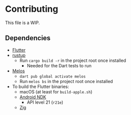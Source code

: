 # Contributing
This file is a WIP.

## Dependencies
- [Flutter](https://docs.flutter.dev/get-started/install)
- [rustup](https://rustup.rs)
  - Run `cargo build -r` in the project root once installed
    - Needed for the Dart tests to run
- [Melos](https://melos.invertase.dev)
  - `dart pub global activate melos`
  - Run `melos bs` in the project root once installed
- To build the Flutter binaries:
  - macOS (at least for `build-apple.sh`)
  - [Android NDK](https://developer.android.com/ndk/downloads)
    - API level 21 (`r21e`)
  - [Zig](https://ziglang.org/learn/getting-started/#installing-zig)

